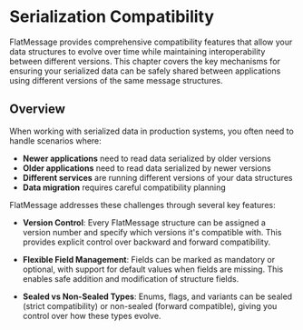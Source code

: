 # Serialization Compatibility

FlatMessage provides comprehensive compatibility features that allow your data structures to evolve over time while maintaining interoperability between different versions. This chapter covers the key mechanisms for ensuring your serialized data can be safely shared between applications using different versions of the same message structures.

## Overview

When working with serialized data in production systems, you often need to handle scenarios where:

- **Newer applications** need to read data serialized by older versions
- **Older applications** need to read data serialized by newer versions
- **Different services** are running different versions of your data structures
- **Data migration** requires careful compatibility planning

FlatMessage addresses these challenges through several key features:
* **Version Control**: Every FlatMessage structure can be assigned a version number and specify which versions it's compatible with. This provides explicit control over backward and forward compatibility.

* **Flexible Field Management**: Fields can be marked as mandatory or optional, with support for default values when fields are missing. This enables safe addition and modification of structure fields.

* **Sealed vs Non-Sealed Types**: Enums, flags, and variants can be sealed (strict compatibility) or non-sealed (forward compatible), giving you control over how these types evolve.











